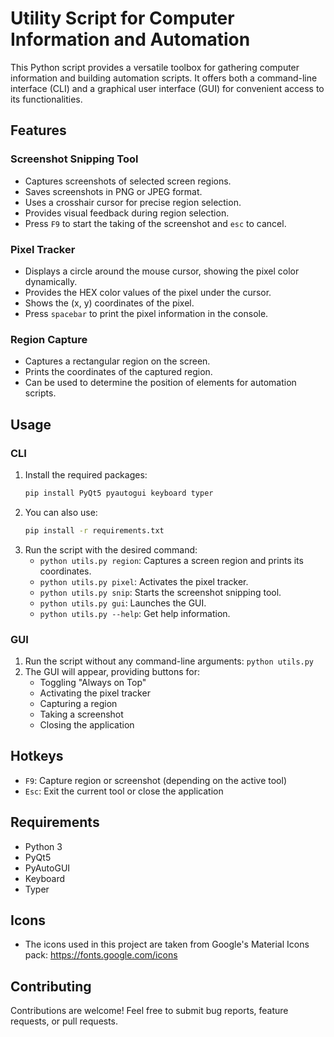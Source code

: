 # Utility Script for Computer Information and Automation

This Python script provides a versatile toolbox for gathering computer information and building automation scripts. It offers both a command-line interface (CLI) and a graphical user interface (GUI) for convenient access to its functionalities.

## Features

### Screenshot Snipping Tool

*   Captures screenshots of selected screen regions.
*   Saves screenshots in PNG or JPEG format.
*   Uses a crosshair cursor for precise region selection.
*   Provides visual feedback during region selection.
*   Press `F9` to start the taking of the screenshot and `esc` to cancel.

### Pixel Tracker

*   Displays a circle around the mouse cursor, showing the pixel color dynamically.
*   Provides the HEX color values of the pixel under the cursor.
*   Shows the (x, y) coordinates of the pixel.
*   Press `spacebar` to print the pixel information in the console.

### Region Capture

*   Captures a rectangular region on the screen.
*   Prints the coordinates of the captured region.
*   Can be used to determine the position of elements for automation scripts.

## Usage

### CLI

1.  Install the required packages:
    ```bash
    pip install PyQt5 pyautogui keyboard typer
    ```
2.  You can also use:
    ```bash
    pip install -r requirements.txt
    ```
3.  Run the script with the desired command:
    *   `python utils.py region`: Captures a screen region and prints its coordinates.
    *   `python utils.py pixel`: Activates the pixel tracker.
    *   `python utils.py snip`: Starts the screenshot snipping tool.
    *   `python utils.py gui`: Launches the GUI.
    *   `python utils.py --help`: Get help information.

### GUI

1.  Run the script without any command-line arguments: `python utils.py`
2.  The GUI will appear, providing buttons for:
    *   Toggling "Always on Top"
    *   Activating the pixel tracker
    *   Capturing a region
    *   Taking a screenshot
    *   Closing the application

## Hotkeys

*   `F9`: Capture region or screenshot (depending on the active tool)
*   `Esc`: Exit the current tool or close the application

## Requirements

*   Python 3
*   PyQt5
*   PyAutoGUI
*   Keyboard
*   Typer

## Icons

* The icons used in this project are taken from Google's Material Icons pack: https://fonts.google.com/icons

## Contributing

Contributions are welcome! Feel free to submit bug reports, feature requests, or pull requests.